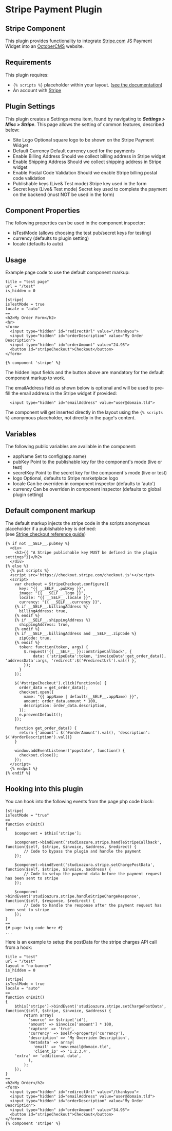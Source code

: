 # Stripe Payment Plugin

## Stripe Component

This plugin provides functionality to integrate [Stripe.com](https://Stripe.com) JS Payment Widget into an [OctoberCMS](https://octobercms.com) website.

## Requirements

This plugin requires:

- `{% scripts %}` placeholder within your layout. ([see the documentation](http://octobercms.com/docs/markup/tag-scripts))
- An account with [Stripe](https://stripe.com)

## Plugin Settings

This plugin creates a Settings menu item, found by navigating to ***Settings > Misc > Stripe***. This page allows the setting of common features, described below:

- Site Logo
	Optional square logo to be shown on the Stripe Payment Widget
- Default Currency
	Default currency used for the payments
- Enable Billing Address
	Should we collect billing address in Stripe widget
- Enable Shipping Address
	Should we collect shipping address in Stripe widget
- Enable Postal Code Validation
	Should we enable Stripe billing postal code validation
- Publishable keys (Live& Test mode)
	Stripe key used in the form
- Secret keys (Live& Test mode)
	Secret key used to complete the payment on the backend (must NOT be used in the form)

## Component Properties

The following properties can be used in the component inspector:

- isTestMode (allows choosing the test pub/secret keys for testing)
- currency (defaults to plugin setting)
- locale (defaults to auto)

## Usage

Example page code to use the default component markup:

    title = "test page"
    url = "/test"
    is_hidden = 0
    
    [stripe]
    isTestMode = true
    locale = "auto"
    ==
    <h2>My Order Form</h2>
    <hr>
    <form>
      <input type="hidden" id="redirectUrl" value="/thankyou">
      <input type="hidden" id="orderDescription" value="My Order Description">
      <input type="hidden" id="orderAmount" value="24.95">
      <button id="stripeCheckout">Checkout</button>
    </form>
    
    {% component 'stripe' %}

The hidden input fields and the button above are mandatory for the default component markup to work.

The emailAddress field as shown below is optional and will be used to pre-fill the email address in the Stripe widget if provided:

      <input type="hidden" id="emailAddress" value="user@domain.tld">

The component will get inserted directly in the layout using the `{% scripts %}` anonymous placeholder, not directly in the page's content.

## Variables

The following public variables are available in the component:

- appName
	Set to config(app.name)
- pubKey
	Point to the publishable key for the component's mode (live or test)
- secretKey
	Point to the secret key for the component's mode (live or test)
- logo
	Optional, defaults to Stripe marketplace logo
- locale
	Can be overriden in component inspector (defaults to 'auto')
- currency
	Can be overriden in component inspector (defaults to global plugin setting)

## Default component markup

The default markup injects the stripe code in the scripts anonymous placeholder if a publishable key is defined:  
(see [Stripe checkout reference guide](https://stripe.com/docs/checkout#integration-custom))

    {% if not __SELF__.pubKey %}
      <div>
        <h2>{{ "A Stripe publishable key MUST be defined in the plugin settings"}}</h2>
      </div>
    {% else %}
      {% put scripts %}
      <script src='https://checkout.stripe.com/checkout.js'></script>
      <script>
        var checkout = StripeCheckout.configure({
          key: "{{ __SELF__.pubKey }}",
          image: "{{ __SELF__.logo }}",
          locale: "{{ __SELF__.locale }}",
          currency: "{{ __SELF__.currency }}",
        {% if __SELF__.billingAddress %}
          billingAddress: true,
        {% endif %}
        {% if __SELF__.shippingAddress %}
          shippingAddress: true,
        {% endif %}
        {% if __SELF__.billingAddress and __SELF__.zipCode %}
          zipCode: true,
        {% endif %}
          token: function(token, args) {
            $.request('{{ __SELF__ }}::onStripeCallback', {
                data: {'stripeData':token, 'invoiceData':get_order_data(), 'addressData':args, 'redirect':$('#redirectUrl').val() },
            });
          }
        });
    
        $('#stripeCheckout').click(function(e) {
          order_data = get_order_data();
          checkout.open({
            name: "{{ appName | default(__SELF__.appName) }}",
            amount: order_data.amount * 100,
            description: order_data.description,
          });
          e.preventDefault();
        });
    
        function get_order_data() {
          return {'amount': $('#orderAmount').val(), 'description': $('#orderDescription').val()}
        }
    
        window.addEventListener('popstate', function() {
          checkout.close();
        });
      </script>
      {% endput %}
    {% endif %}

## Hooking into this plugin

You can hook into the following events from the page php code block:

    [stripe]
    isTestMode = "true"
    ==
    function onInit()
    {
        $component = $this['stripe'];
    
        $component->bindEvent('studioazure.stripe.handleStripeCallback', function($self, $stripe, $invoice, $address, $redirect) {
            // Code to bypass the plugin and handle the payment
        });
    
        $component->bindEvent('studioazura.stripe.setChargePostData', function($self, $stripe, $invoice, $address) {
            // Code to setup the payment data before the payment request has been sent to stripe
        });
    
        $component->bindEvent('studioazura.stripe.handleStripeChargeResponse', function($self, $response, $redirect) {
            // Code to handle the response after the payment request has been sent to stripe
        });
    }
    ==
    {# page twig code here #}
    ...

Here is an example to setup the postData for the stripe charges API call from a hook:

    title = "test"
    url = "/test"
    layout = "no-banner"
    is_hidden = 0
    
    [stripe]
    isTestMode = true
    locale = "auto"
    ==
    function onInit()
    {
        $this['stripe']->bindEvent('studioazura.stripe.setChargePostData', function($self, $stripe, $invoice, $address) {
            return array( 
              'source' => $stripe['id'],
              'amount' => $invoice['amount'] * 100,
              'capture' => 'true',
              'currency' => $self->property('currency'),
              'description' => 'My Overriden Description',
              'metadata' => array(
                'email' => 'new-email@domain.tld',
                'client_ip' => '1.2.3.4',
		'extra' => 'additional data',
              ),
            );
        });
    }
    ==
    <h2>My Order</h2>
    <form>
      <input type="hidden" id="redirectUrl" value="/thankyou">
      <input type="hidden" id="emailAddress" value="user@domain.tld">
      <input type="hidden" id="orderDescription" value="My Order Description">
      <input type="hidden" id="orderAmount" value="34.95">
      <button id="stripeCheckout">Checkout</button>
    </form>
    {% component 'stripe' %}
    
